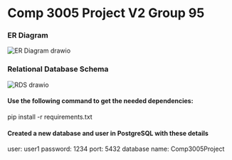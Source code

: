 # Comp 3005 Project V2 Group 95
### ER Diagram
![ER Diagram drawio](https://github.com/TeriakiSauce/Comp3005Project/assets/48898220/b55070f8-db8c-4340-934f-214c5f587cdf)

### Relational Database Schema

![RDS drawio](https://github.com/TeriakiSauce/Comp3005Project/assets/91349783/7dfe829d-4295-4603-9356-a3fbd9f4e585)


#### Use the following command to get the needed dependencies:
pip install -r requirements.txt

#### Created a new database and user in PostgreSQL with these details
user: user1
password: 1234
port: 5432
database name: Comp3005Project

